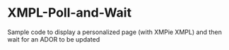 # XMPL-Poll-and-Wait
Sample code to display a personalized page (with XMPie XMPL) and then wait for an ADOR to be updated
